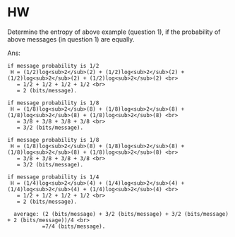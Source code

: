 # HW

Determine the entropy of above example (question 1), if the probability of above messages (in question 1) are equally.

Ans:

	if message probability is 1/2
	 H = (1/2)log<sub>2</sub>(2) + (1/2)log<sub>2</sub>(2) + (1/2)log<sub>2</sub>(2) + (1/2)log<sub>2</sub>(2) <br>
	   = 1/2 + 1/2 + 1/2 + 1/2 <br>
	   = 2 (bits/message).

	if message probability is 1/8
	 H = (1/8)log<sub>2</sub>(8) + (1/8)log<sub>2</sub>(8) + (1/8)log<sub>2</sub>(8) + (1/8)log<sub>2</sub>(8) <br>
	   = 3/8 + 3/8 + 3/8 + 3/8 <br>
	   = 3/2 (bits/message).

	if message probability is 1/8
	 H = (1/8)log<sub>2</sub>(8) + (1/8)log<sub>2</sub>(8) + (1/8)log<sub>2</sub>(8) + (1/8)log<sub>2</sub>(8) <br>
	   = 3/8 + 3/8 + 3/8 + 3/8 <br>
	   = 3/2 (bits/message).

	if message probability is 1/4
	 H = (1/4)log<sub>2</sub>(4) + (1/4)log<sub>2</sub>(4) + (1/4)log<sub>2</sub>(4) + (1/4)log<sub>2</sub>(4) <br>
	   = 1/2 + 1/2 + 1/2 + 1/2 <br>
	   = 2 (bits/message).

	  average: (2 (bits/message) + 3/2 (bits/message) + 3/2 (bits/message) + 2 (bits/message))/4 <br>
			   =7/4 (bits/message).
